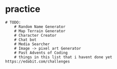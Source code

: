 # practice
    # TODO:
        # Random Name Generator
        # Map Terrain Generator
        # Character Creator
        # Chat bot
        # Media Searcher
        # Image -> pixel art Generator
        # Past Advents of Coding
        # things in this list that i havent done yet https://edabit.com/challenges